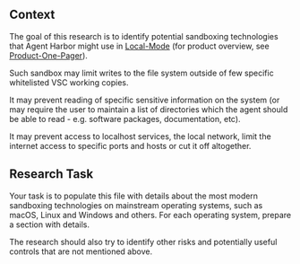 ## Context

The goal of this research is to identify potential sandboxing technologies that Agent Harbor might use in [Local-Mode](../Public/Local-Mode.md) (for product overview, see [Product-One-Pager](../../docs/Product-One-Pager.md)).

Such sandbox may limit writes to the file system outside of few specific whitelisted VSC working copies.

It may prevent reading of specific sensitive information on the system (or may require the user to maintain a list of directories which the agent should be able to read - e.g. software packages, documentation, etc).

It may prevent access to localhost services, the local network, limit the internet access to specific ports and hosts or cut it off altogether.

## Research Task

Your task is to populate this file with details about the most modern sandboxing technologies on mainstream operating systems, such as macOS, Linux and Windows and others. For each operating system, prepare a section with details.

The research should also try to identify other risks and potentially useful controls that are not mentioned above.
